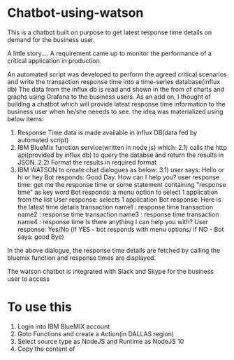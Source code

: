 # Chatbot-using-watson
This is a chatbot built on purpose to get latest response time details on demand for the business user.

A little story....
A requirement came up to monitor the performance of a critical application in production. 

An automated script was developed to perform the agreed critical scenarios and write the transaction response time into a time-series database(influx db)
The data from the influx db is read and shown in the from of charts and graphs using Grafana to the business users.
As an add on, I thought of building a chatbot which will provide latest response time information to the business user when he/she neeeds to see.
the idea was materialized using below items:
1) Response Time data is made available in influx DB(data fed by automated script)
2) IBM BlueMix function service(written in node js) which:
  2.1) calls the http api(provided by influx db) to query the databse and return the results in JSON.
  2.2) Format the results in required format
3) IBM WATSON to create chat dialogues as below:
  3.1) user says: Hello or hi or hey
       Bot responds: Good Day. How can I help you?
       user response time: get me the response time or some statement containing "response time" as key word
       Bot responds: a menu option to select 1 application from the list
       User response: selects 1 application
       Bot response: Here is the latest time details
                     transaction name1 : response time
                     transaction name2 : response time
                     transaction name3 : response time
                     transaction name4 : response time
                    Is there anything I can help you with?
       User response: Yes/No (if YES - bot responds with menu options/ if NO - Bot says: good Bye)
       
In the above dialogue, the response time details are fetched by calling the bluemix function and response times are displayed.

The watson chatbot is integrated with Slack and Skype for the business user to access


# To use this
1) Login into IBM BlueMIX account
2) Goto Functions and create a Action(in DALLAS region)
3) Select source type as NodeJS and Runtime as NodeJS 10
4) Copy the content of 
